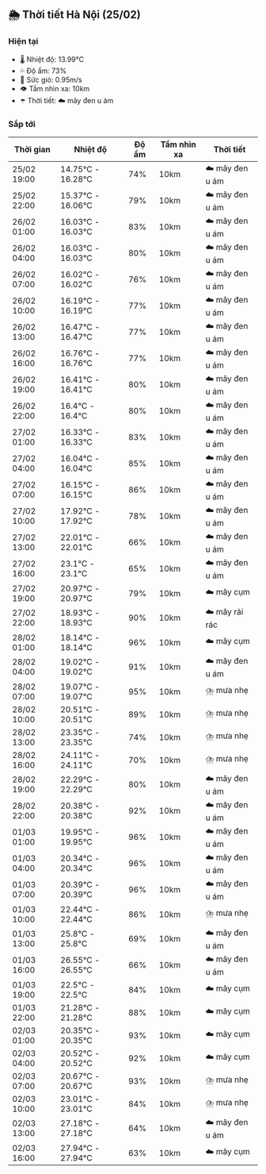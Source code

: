 ## 🌦️ Thời tiết Hà Nội (25/02)

### Hiện tại

- 🌡️ Nhiệt độ: 13.99℃
- 💦 Độ ẩm: 73%
- 💨 Sức gió: 0.95m/s
- 👁️ Tầm nhìn xa: 10km
- ☂️ Thời tiết: ☁️ mây đen u ám

### Sắp tới

| Thời gian | Nhiệt độ | Độ ẩm | Tầm nhìn xa | Thời tiết |
| --- | --- | --- | --- | --- |
| 25/02 19:00 | 14.75℃ - 16.28℃ | 74% | 10km | ☁️ mây đen u ám |
| 25/02 22:00 | 15.37℃ - 16.06℃ | 79% | 10km | ☁️ mây đen u ám |
| 26/02 01:00 | 16.03℃ - 16.03℃ | 83% | 10km | ☁️ mây đen u ám |
| 26/02 04:00 | 16.03℃ - 16.03℃ | 80% | 10km | ☁️ mây đen u ám |
| 26/02 07:00 | 16.02℃ - 16.02℃ | 76% | 10km | ☁️ mây đen u ám |
| 26/02 10:00 | 16.19℃ - 16.19℃ | 77% | 10km | ☁️ mây đen u ám |
| 26/02 13:00 | 16.47℃ - 16.47℃ | 77% | 10km | ☁️ mây đen u ám |
| 26/02 16:00 | 16.76℃ - 16.76℃ | 77% | 10km | ☁️ mây đen u ám |
| 26/02 19:00 | 16.41℃ - 16.41℃ | 80% | 10km | ☁️ mây đen u ám |
| 26/02 22:00 | 16.4℃ - 16.4℃ | 80% | 10km | ☁️ mây đen u ám |
| 27/02 01:00 | 16.33℃ - 16.33℃ | 83% | 10km | ☁️ mây đen u ám |
| 27/02 04:00 | 16.04℃ - 16.04℃ | 85% | 10km | ☁️ mây đen u ám |
| 27/02 07:00 | 16.15℃ - 16.15℃ | 86% | 10km | ☁️ mây đen u ám |
| 27/02 10:00 | 17.92℃ - 17.92℃ | 78% | 10km | ☁️ mây đen u ám |
| 27/02 13:00 | 22.01℃ - 22.01℃ | 66% | 10km | ☁️ mây đen u ám |
| 27/02 16:00 | 23.1℃ - 23.1℃ | 65% | 10km | ☁️ mây đen u ám |
| 27/02 19:00 | 20.97℃ - 20.97℃ | 79% | 10km | ☁️ mây cụm |
| 27/02 22:00 | 18.93℃ - 18.93℃ | 90% | 10km | ☁️ mây rải rác |
| 28/02 01:00 | 18.14℃ - 18.14℃ | 96% | 10km | ☁️ mây cụm |
| 28/02 04:00 | 19.02℃ - 19.02℃ | 91% | 10km | ☁️ mây đen u ám |
| 28/02 07:00 | 19.07℃ - 19.07℃ | 95% | 10km | ⛈️ mưa nhẹ |
| 28/02 10:00 | 20.51℃ - 20.51℃ | 89% | 10km | ⛈️ mưa nhẹ |
| 28/02 13:00 | 23.35℃ - 23.35℃ | 74% | 10km | ⛈️ mưa nhẹ |
| 28/02 16:00 | 24.11℃ - 24.11℃ | 70% | 10km | ⛈️ mưa nhẹ |
| 28/02 19:00 | 22.29℃ - 22.29℃ | 80% | 10km | ☁️ mây đen u ám |
| 28/02 22:00 | 20.38℃ - 20.38℃ | 92% | 10km | ☁️ mây đen u ám |
| 01/03 01:00 | 19.95℃ - 19.95℃ | 96% | 10km | ☁️ mây đen u ám |
| 01/03 04:00 | 20.34℃ - 20.34℃ | 96% | 10km | ☁️ mây đen u ám |
| 01/03 07:00 | 20.39℃ - 20.39℃ | 96% | 10km | ☁️ mây đen u ám |
| 01/03 10:00 | 22.44℃ - 22.44℃ | 86% | 10km | ⛈️ mưa nhẹ |
| 01/03 13:00 | 25.8℃ - 25.8℃ | 69% | 10km | ☁️ mây đen u ám |
| 01/03 16:00 | 26.55℃ - 26.55℃ | 66% | 10km | ☁️ mây đen u ám |
| 01/03 19:00 | 22.5℃ - 22.5℃ | 84% | 10km | ☁️ mây cụm |
| 01/03 22:00 | 21.28℃ - 21.28℃ | 88% | 10km | ☁️ mây cụm |
| 02/03 01:00 | 20.35℃ - 20.35℃ | 93% | 10km | ☁️ mây cụm |
| 02/03 04:00 | 20.52℃ - 20.52℃ | 92% | 10km | ☁️ mây cụm |
| 02/03 07:00 | 20.67℃ - 20.67℃ | 93% | 10km | ⛈️ mưa nhẹ |
| 02/03 10:00 | 23.01℃ - 23.01℃ | 84% | 10km | ⛈️ mưa nhẹ |
| 02/03 13:00 | 27.18℃ - 27.18℃ | 64% | 10km | ☁️ mây đen u ám |
| 02/03 16:00 | 27.94℃ - 27.94℃ | 63% | 10km | ☁️ mây cụm |
